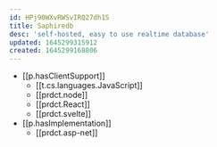 ```yaml
---
id: HPj90WXvRWSvIRQ27dh1S
title: Saphiredb
desc: 'self-hosted, easy to use realtime database'
updated: 1645299315912
created: 1645299168806
---
```



- [[p.hasClientSupport]]
  - [[t.cs.languages.JavaScript]] 
  - [[prdct.node]]
  - [[prdct.React]]
  - [[prdct.svelte]]
- [[p.hasImplementation]]
  - [[prdct.asp-net]]
